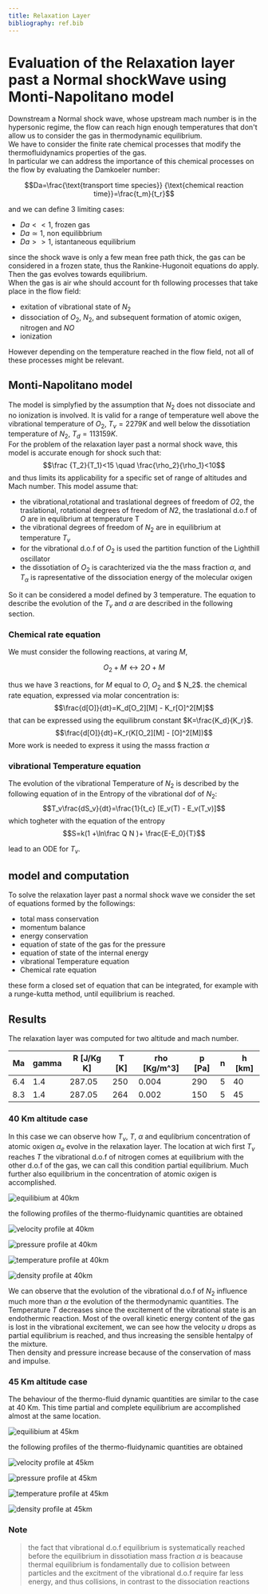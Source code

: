 ```yaml
---
title: Relaxation Layer
bibliography: ref.bib
---
```


# Evaluation of the Relaxation layer past a Normal shockWave using Monti-Napolitano model

Downstream a Normal shock wave, whose upstream mach number is in the hypersonic regime,
the flow can reach hign enough temperatures that don't allow us to consider the 
gas in thermodynamic equilibrium.   
We have to consider the finite rate  chemical processes that modify the 
thermofluidynamics properties of the gas.  
In particular we can address the importance of this chemical processes on the flow
by evaluating the Damkoeler number:

$$Da=\frac{\text{transport time species}}
{\text{chemical reaction time}}=\frac{t_m}{t_r}$$

and we can define 3 limiting cases:
- $Da<<1$, frozen gas
- $Da\simeq 1$, non equilibbrium
- $Da>>1$, istantaneous equilibrium

since the shock wave is only a few mean free
path thick, the gas can be considered in a frozen state, thus the Rankine-Hugonoit
equations do apply.  
Then the gas evolves towards equilibrium.  
When the gas is air whe should account for th following processes that take place in the flow field:
- exitation of vibrational state of $N_2$
- dissociation of $O_2$, $N_2$, and subsequent formation of atomic oxigen, nitrogen
and $NO$ 
- ionization

However depending on the temperature reached in the flow field, not all of these
processes might be relevant.

## Monti-Napolitano model

The model is simplyfied by the assumption that $N_2$ does
not dissociate and no ionization is involved.
It is valid for a range of temperature well above the vibrational temperature
of $O_2$, $T_v=2279K$ and well below the dissotiation temperature of $N_2$, $T_d=113159K$.  
For the problem of the relaxation layer past a normal shock wave, this model is 
accurate enough for shock such that:
$$\frac {T_2}{T_1}<15 \quad \frac{\rho_2}{\rho_1}<10$$
and thus limits its applicability for a specific set of range of altitudes and Mach number.
This model assume that:

- the vibrational,rotational and traslational degrees of freedom of $O2$, 
the traslational, rotational degrees of freedom of $N2$, the traslational d.o.f
of $O$ are in equlibrium at temperature T
- the vibrational degrees of freedom of $N_2$ are in equilibrium at temperature $T_v$
- for the vibrational d.o.f of $O_2$ is used the partition function of the Lighthill oscillator
- the dissotiation of $O_2$ is carachterized via the the mass fraction $\alpha$,
and $T_\alpha$ is rapresentative of the dissociation energy of the molecular oxigen

So it can be considered a model defined by 3 temperature.
The equation to describe the evolution of the $T_v$ and $\alpha$ are described 
in the following section.

### Chemical rate equation

We must consider the following reactions, at varing $M$, 

$$O_2 + M  \leftrightarrow 2O + M$$

thus we have 3 reactions, for $M$ equal to $O$, $O_2$ and $ N_2$.
the chemical rate equation, expressed via molar concentration is:
$$\frac{d[O]}{dt}=K_d[O_2][M] - K_r[O]^2[M]$$
that can be expressed using the equilibrum constant $K=\frac{K_d}{K_r}$.
$$\frac{d[O]}{dt}=K_r(K[O_2][M] - [O]^2[M])$$
More work is needed to express it using the masss fraction $\alpha$

### vibrational Temperature equation

The evolution of the vibrational Temperature of $N_2$ is described by the following
equation of in the Entropy of the vibrational dof of $N_2$:
$$T_v\frac{dS_v}{dt}=\frac{1}{t_c} [E_v(T) - E_v(T_v)]$$
which togheter with the equation of the entropy
$$S=k(1 +\ln\frac Q N )+ \frac{E-E_0}{T}$$

lead to an ODE for $T_v$.

## model and computation

To solve the relaxation layer past a normal shock wave  we  consider the set of 
equations formed by the followings:
- total mass conservation
- momentum balance
- energy conservation
- equation of state of the gas for the pressure
- equation of state of the internal energy
- vibrational Temperature equation
- Chemical rate equation

these form a closed set of equation that can be integrated, for example with a 
runge-kutta method, until equilibrium is reached.

## Results

The relaxation layer was computed for two altitude and mach number.

| Ma  | gamma | R [J/Kg K] | T [K]| rho [Kg/m^3] | p [Pa] | n   | h [km]|
| --- | ----- | ------     | ---  | -----        | ---    | --- | ---   |
| 6.4 | 1.4   | 287.05     | 250  | 0.004        | 290    | 5   | 40    | 
| 8.3 | 1.4   | 287.05     | 264  | 0.002        | 150    | 5   | 45    |

### 40 Km altitude case
In this case we can observe how $T_v$, $T$, $\alpha$ and equlibrium concentration 
of atomic oxigen $\alpha_e$ evolve in the relaxation layer. The location at wich
first $T_v$ reaches $T$ the vibrational d.o.f of nitrogen comes at equilibrium with
the other d.o.f of the gas, we can call this condition partial equilibrium. Much further
also equilibrium in the concentration of atomic oxigen is accomplished.  

![equilibium at 40km](images/40km/equilibrium.png)  

the following profiles of the thermo-fluidynamic quantities are obtained

![velocity profile at 40km](./images/40km/u.png)  

![pressure profile at 40km](./images/40km/p.png)  

![temperature profile at 40km](./images/40km/T.png)  

![density profile at 40km](./images/40km/rho.png)  

We can observe that the evolution of the vibrational d.o.f of $N_2$ influence
much more than $\alpha$ the evolution of  the thermodynamic quantities.
The Temperature $T$ decreases since the excitement of the vibrational state  is
an endothermic reaction.
Most of the overall kinetic energy content of the gas is lost in the 
vibrational excitement, we can see how the velocity $u$ drops as partial equilibrium
is reached, and thus increasing the sensible hentalpy of the mixture.  
Then density and pressure increase because of the conservation of mass and impulse.

### 45 Km altitude case
The behaviour of the thermo-fluid dynamic quantities are similar to the case at 
40 Km.
This time partial and complete equilibrium are accomplished almost at the same location.

![equilibium at 45km](./images/45km/equilibrium.png)  

the following profiles of the thermo-fluidynamic quantities are obtained

![velocity profile at 45km](./images/45km/u.png)  

![pressure profile at 45km](./images/45km/p.png)  

![temperature profile at 45km](./images/45km/T.png)  

![density profile at 45km](./images/45km/rho.png) 

### Note
> the fact that vibrational d.o.f equilibrium is systematically reached before the
equilibrium in dissotiation mass fraction $\alpha$ is beacause thermal equilibrium is
fondamentally due to collision between particles and the excitment of the vibrational
d.o.f require far less energy, and thus collisions, in contrast to the dissociation 
reactions